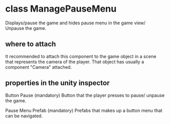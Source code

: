 # class ManagePauseMenu

Displays/pause the game and hides pause menu in the game view/ Unpause the game.

## where to attach

It recommended to attach this component to the game object in a scene that represents the camera of the player. That object has usually a component "Camera" attached.

## properties in the unity inspector

Button Pause (mandatory)
Button that the player presses to pause/ unpause the game.

Pause Menu Prefab (mandatory)
Prefabs that makes up a button menu that can be navigated.